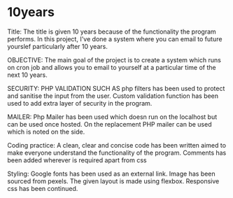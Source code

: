 # 10years
Title: The title is given 10 years because of the functionality the program performs.
In this project, I've done a system where you can email to future yourslef particularly after 10 years.


OBJECTIVE: The main goal of the project is to create a system which runs on cron job and allows you to email to yourself at a particular time of the next 10 years.

SECURITY:
PHP VALIDATION SUCH AS php filters has been used to protect and sanitise the input from the user.
Custom validation function has been used to add extra layer of security in the program.

MAILER: Php Mailer has been used which doesn run on the localhost but can be used once hosted. On the replacement PHP mailer can be used which is noted on the side.

Coding practice:
A clean, clear and concise code has been written aimed to make everyone understand the functionality of the program.
Comments has been added wherever is required apart from css

Styling:
Google fonts has been used as an external link.
Image has been sourced from pexels.
The given layout is made using flexbox.
Responsive css has been continued.
